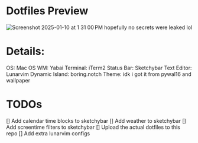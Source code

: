 # Dotfiles Preview
![Screenshot 2025-01-10 at 1 31 00 PM](https://github.com/user-attachments/assets/23c644ca-dce5-4d7a-be85-eee5aec2b5fe)
hopefully no secrets were leaked lol

# Details:
OS: Mac OS
WM: Yabai
Terminal: iTerm2
Status Bar: Sketchybar
Text Editor: Lunarvim
Dynamic Island: boring.notch
Theme: idk i got it from pywal16 and wallpaper

# TODOs
[] Add calendar time blocks to sketchybar
[] Add weather to sketchybar
[] Add screentime filters to sketchybar
[] Upload the actual dotfiles to this repo
[] Add extra lunarvim configs
